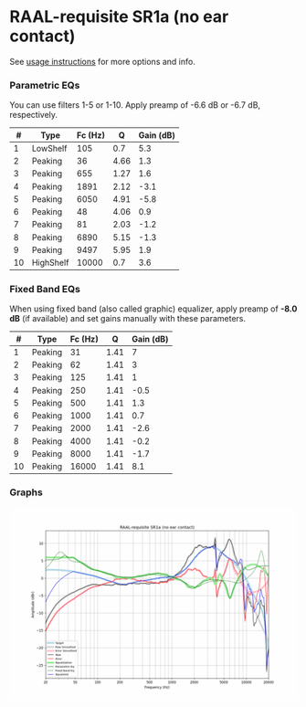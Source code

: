# RAAL-requisite SR1a (no ear contact)
See [usage instructions](https://github.com/jaakkopasanen/AutoEq#usage) for more options and info.

### Parametric EQs
You can use filters 1-5 or 1-10. Apply preamp of -6.6 dB or -6.7 dB, respectively.

|   # | Type      |   Fc (Hz) |    Q |   Gain (dB) |
|-----|-----------|-----------|------|-------------|
|   1 | LowShelf  |       105 | 0.7  |         5.3 |
|   2 | Peaking   |        36 | 4.66 |         1.3 |
|   3 | Peaking   |       655 | 1.27 |         1.6 |
|   4 | Peaking   |      1891 | 2.12 |        -3.1 |
|   5 | Peaking   |      6050 | 4.91 |        -5.8 |
|   6 | Peaking   |        48 | 4.06 |         0.9 |
|   7 | Peaking   |        81 | 2.03 |        -1.2 |
|   8 | Peaking   |      6890 | 5.15 |        -1.3 |
|   9 | Peaking   |      9497 | 5.95 |         1.9 |
|  10 | HighShelf |     10000 | 0.7  |         3.6 |

### Fixed Band EQs
When using fixed band (also called graphic) equalizer, apply preamp of **-8.0 dB** (if available) and set gains manually with these parameters.

|   # | Type    |   Fc (Hz) |    Q |   Gain (dB) |
|-----|---------|-----------|------|-------------|
|   1 | Peaking |        31 | 1.41 |         7   |
|   2 | Peaking |        62 | 1.41 |         3   |
|   3 | Peaking |       125 | 1.41 |         1   |
|   4 | Peaking |       250 | 1.41 |        -0.5 |
|   5 | Peaking |       500 | 1.41 |         1.3 |
|   6 | Peaking |      1000 | 1.41 |         0.7 |
|   7 | Peaking |      2000 | 1.41 |        -2.6 |
|   8 | Peaking |      4000 | 1.41 |        -0.2 |
|   9 | Peaking |      8000 | 1.41 |        -1.7 |
|  10 | Peaking |     16000 | 1.41 |         8.1 |

### Graphs
![](./RAAL-requisite%20SR1a%20(no%20ear%20contact).png)
